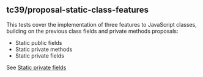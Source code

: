 ## tc39/proposal-static-class-features

This tests cover the implementation of three features to JavaScript classes, building on the previous class fields and private methods proposals:

* Static public fields
* Static private methods
* Static private fields

See [Static private fields](https://github.com/tc39/proposal-static-class-features)
